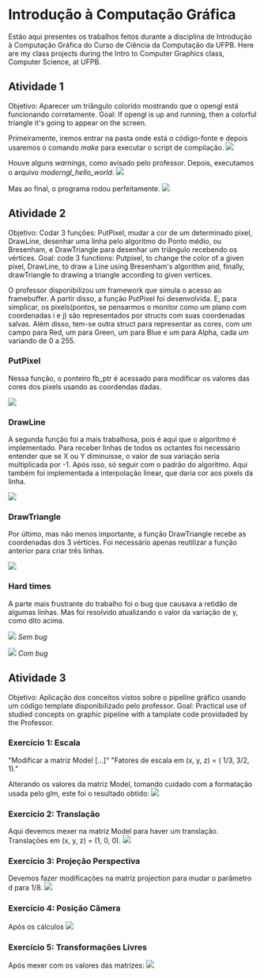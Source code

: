 # Introdução à Computação Gráfica
 Estão aqui presentes os trabalhos feitos durante a disciplina de Introdução à Computação Gráfica do Curso de Ciência da Computação da UFPB.
 Here are my class projects during the Intro to Computer Graphics class, Computer Science, at UFPB. 

## Atividade 1

Objetivo: Aparecer um triângulo colorido mostrando que o opengl está funcionando corretamente.
Goal: If opengl is up and running, then a colorful triangle it's going to appear on the screen.

Primeiramente, iremos entrar na pasta onde está o código-fonte e depois usaremos o comando *make* para executar o script de compilação.
![](Trabalho%201/prints/01.png)


Houve alguns *warnings*, como avisado pelo professor. Depois, executamos o arquivo *moderngl_hello_world*. 
![](Trabalho%201/prints/02.png)


Mas ao final, o programa rodou perfeitamente.
![](Trabalho%201/prints/03.png)
 
## Atividade 2

Objetivo: Codar 3 funções: PutPixel, mudar a cor de um determinado pixel, DrawLine, desenhar uma linha pelo algoritmo do Ponto médio, ou Bresenham, e DrawTriangle para desenhar um triângulo recebendo os vértices.
Goal: code 3 functions: Putpixel, to change the color of a given pixel, DrawLine, to draw a Line using Bresenham's algorithm and, finally, drawTriangle to drawing a triangle according to given vertices.

O professor disponibilizou um framework que simula o acesso ao framebuffer. A partir disso, a função PutPixel foi desenvolvida. E, para simplicar, os pixels(pontos, se pensarmos o monitor como um plano com coordenadas i e j) são representados por structs com suas coordenadas salvas. Além disso, tem-se outra struct para representar as cores, com um campo para Red, um para Green, um para Blue e um para Alpha, cada um variando de 0 a 255.

### PutPixel
Nessa função, o ponteiro fb_ptr é acessado para modificar os valores das cores dos pixels usando as coordendas dadas.

![](Trabalho-2/prints/01.png)

### DrawLine
A segunda função foi a mais trabalhosa, pois é aqui que o algoritmo é implementado. Para receber linhas de todos os octantes foi necessário entender que se X ou Y diminuisse, o valor de sua variação seria multiplicada por -1. Após isso, só seguir com o padrão do algoritmo. Aqui também foi implementada a interpolação linear, que daria cor aos pixels da linha.

![](Trabalho-2/prints/02.png)

### DrawTriangle
Por último, mas não menos importante, a função DrawTriangle recebe as coordenadas dos 3 vértices. Foi necessário apenas reutilizar a função anterior para criar três linhas.

![](Trabalho-2/prints/03.png)

### Hard times
A parte mais frustrante do trabalho foi o bug que causava a retidão de algumas linhas. Mas foi resolvido atualizando o valor da variação de y, como dito acima.

![](Trabalho-2/prints/04.png)
*Sem bug*

![](Trabalho-2/prints/05.png)
*Com bug*

## Atividade 3

Objetivo: Aplicação dos conceitos vistos sobre o pipeline gráfico usando um código template disponibilizado pelo professor.
Goal: Practical use of studied concepts on graphic pipeline with a tamplate code providaded by the Professor.

### Exercício 1: Escala

"Modificar a matriz Model [...]" "Fatores de escala em (x, y, z) = ( 1/3, 3/2, 1)."

Alterando os valores da matriz Model, tomando cuidado com a formatação usada pelo glm, este foi o resultado obtido:
![](Trabalho-3/prints/01.png)

### Exercício 2: Translação

Aqui devemos mexer na matriz Model para haver um translação. Translações em (x, y, z) = (1, 0, 0).
![](Trabalho-3/prints/02.png)

### Exercício 3: Projeção Perspectiva

Devemos fazer modificações na matriz projection para mudar o parâmetro d para 1/8.
![](Trabalho-3/prints/03.png)

### Exercício 4: Posição Câmera

Após os cálculos 
![](Trabalho-3/prints/04.png)

### Exercício 5: Transformações Livres

Após mexer com os valores das matrizes:
![](Trabalho-3/prints/05.png)
